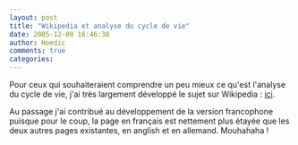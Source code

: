 ```yaml
---
layout: post
title: "Wikipedia et analyse du cycle de vie"
date: 2005-12-09 16:46:30
author: Hoedic
comments: true
categories: 
---
```



Pour ceux qui souhaiteraient comprendre un peu mieux ce qu'est l'analyse du cycle de vie, j'ai très largement développé le sujet sur Wikipedia : [ici](http://fr.wikipedia.org/wiki/Analyse_du_cycle_de_vie).

Au passage j'ai contribué au développement de la version francophone puisque pour le coup, la page en français est nettement plus étayée que les deux autres pages existantes, en anglish et en allemand. Mouhahaha !